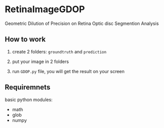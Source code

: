 # RetinaImageGDOP
Geometric Dilution of Precision on Retina Optic disc Segmention Analysis

## How to work
1. create 2 folders: `groundtruth` and `prediction`

2. put your image in 2 folders

3. run ``GDOP.py`` file, you will get the result on your screen


## Requiremnets
basic python modules: 
- math
- glob
- numpy
